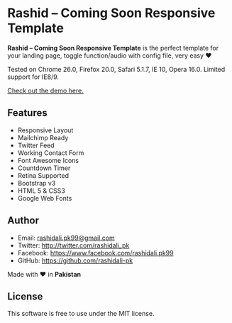 # Rashid  – Coming Soon Responsive Template


**Rashid  – Coming Soon Responsive Template** is the perfect template for your landing page, toggle function/audio with config file, very easy  :heart:

Tested on Chrome 26.0, Firefox 20.0, Safari 5.1.7, IE 10, Opera 16.0. Limited support for IE8/9.

[Check out the demo here.](http://rashidali-pk.github.io/Rashid-Coming-Soon-Responsive-Template/demo/)

## Features

- Responsive Layout
- Mailchimp Ready
- Twitter Feed
- Working Contact Form
- Font Awesome Icons
- Countdown Timer
- Retina Supported
- Bootstrap v3
- HTML 5 & CSS3
- Google Web Fonts

## Author

- Email: rashidali.pk99@gmail.com
- Twitter: http://twitter.com/rashidali_pk
- Facebook: https://www.facebook.com/rashidali.pk99
- GitHub: https://github.com/rashidali-pk

Made with :heart: in **Pakistan**

## License

This software is free to use under the MIT license.
